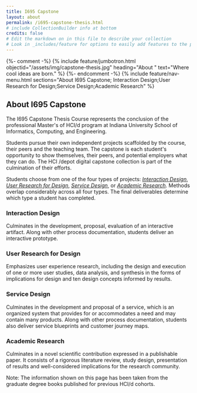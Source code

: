 ```yaml
---
title: I695 Capstone
layout: about
permalink: /i695-capstone-thesis.html
# include CollectionBuilder info at bottom
credits: false
# Edit the markdown on in this file to describe your collection
# Look in _includes/feature for options to easily add features to the page
---
```

{%- comment -%}
{% include feature/jumbotron.html objectid="/assets/img/capstone-thesis.jpg" heading="About " text="Where cool ideas are born." %} 
{%- endcomment -%}
{% include feature/nav-menu.html sections="About I695 Capstone; Interaction Design;User Research for Design;Service Design;Academic Research" %}

## About I695 Capstone

The I695 Capstone Thesis Course represents the conclusion of the professional Master's of HCI/d program at Indiana University School of Informatics, Computing, and Engineering.

Students pursue their own independent projects scaffolded by the course, their peers and the teaching team. The capstone is each student's opportunity to show themselves, their peers, and potential employers what they can do. The HCI /depot digital capstone collection is part of the culmination of their efforts.

Students choose from one of the four types of projects: [*Interaction Design*](#interaction-design), [*User Research for Design*](#user-research-for-design), [*Service Design*](#service-design), or [*Academic Research*](#academic-research). Methods overlap considerably across all four types. The final deliverables determine which type a student has completed.

### Interaction Design
Culminates in the development, proposal, evaluation of an interactive artifact. Along with other process documentation, students deliver an interactive prototype.

### User Research for Design 
Emphasizes user experience research, including the design and execution of one or more user studies, data analysis, and synthesis in the forms of implications for design and ten design concepts informed by results.

### Service Design 
Culminates in the development and proposal of a service, which is an organized system that provides for or accommodates a need and may contain many products. Along with other process documentation, students also deliver service blueprints and customer journey maps.

### Academic Research
Culminates in a novel scientific contribution expressed in a publishable paper. It consists of a rigorous literature review, study design, presentation of results and well-considered implications for the research community.

Note: The information shown on this page has been taken from the graduate degree books published for previous HCI/d cohorts.